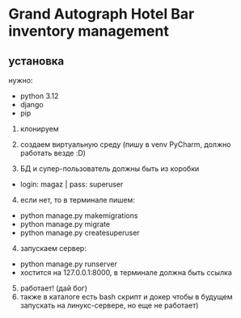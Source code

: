 
# Grand Autograph Hotel Bar inventory management

## установка

нужно:

- python 3.12
- django
- pip


1. клонируем

  
2. создаем виртуальную среду (пишу в venv PyCharm, должно работать везде :D)


3. БД и супер-пользователь должны быть из коробки
- login: magaz | pass: superuser
4. если нет, то в терминале пишем:
- python manage.py makemigrations
- python manage.py migrate
- python manage.py createsuperuser


4. запускаем сервер:
- python manage.py runserver
- хостится на 127.0.0.1:8000, в терминале должна быть ссылка


5. работает! (дай бог)
6. также в каталоге есть bash скрипт и докер чтобы в будущем запускать на линукс-сервере, но еще не работает)